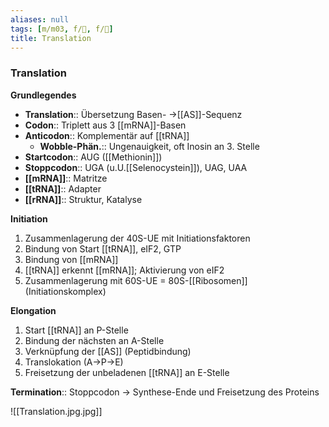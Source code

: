 ```yaml
---
aliases: null
tags: [m/m03, f/🧪, f/🧬]
title: Translation
---
```

### Translation
**Grundlegendes**

- **Translation**:: Übersetzung Basen- →[[AS]]-Sequenz
- **Codon**:: Triplett aus 3 [[mRNA]]-Basen
- **Anticodon**:: Komplementär auf [[tRNA]]
    - **Wobble-Phän.**:: Ungenauigkeit, oft Inosin an 3. Stelle
- **Startcodon**:: AUG ([[Methionin]])
- **Stoppcodon**:: UGA (u.U.[[Selenocystein]]), UAG, UAA
- **[[mRNA]]**:: Matritze
- **[[tRNA]]**:: Adapter
- **[[rRNA]]**:: Struktur, Katalyse

**Initiation**

1. Zusammenlagerung der 40S-UE mit Initiationsfaktoren
2. Bindung von Start [[tRNA]], eIF2, GTP
3. Bindung von [[mRNA]]
4. [[tRNA]] erkennt [[mRNA]]; Aktivierung von eIF2
5. Zusammenlagerung mit 60S-UE = 80S-[[Ribosomen]] (Initiationskomplex)

**Elongation**

1. Start [[tRNA]] an P-Stelle
2. Bindung der nächsten an A-Stelle
3. Verknüpfung der [[AS]] (Peptidbindung)
4. Translokation (A→P→E)
5. Freisetzung der unbeladenen [[tRNA]] an E-Stelle

**Termination**:: Stoppcodon → Synthese-Ende und Freisetzung des Proteins


![[Translation.jpg.jpg]]


